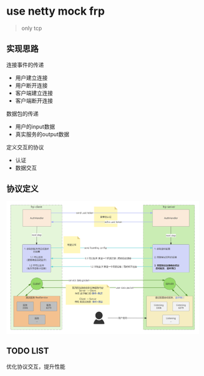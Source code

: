 # use netty mock frp

> only tcp

## 实现思路

连接事件的传递

- 用户建立连接
- 用户断开连接
- 客户端建立连接
- 客户端断开连接

数据包的传递

- 用户的input数据
- 真实服务的output数据

定义交互的协议

- 认证
- 数据交互

## 协议定义

![](.assets/frp.png)

## TODO LIST

优化协议交互，提升性能
